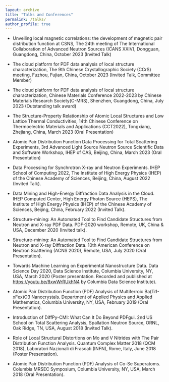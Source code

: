 ```yaml
---
layout: archive
title: "Talks and Conferences"
permalink: /talks/
author_profile: true
---
```


- Unveiling local magnetic correlations: the development of magnetic pair distribution function at CSNS, The 24th meeting of The International Collaboration of Advanced Neutron Sources (ICANS XXIV), Dongguan, Guangdong, China, October 2023 (Invited Talk)


- The cloud platform for PDF data analysis of local structure characterization, The 9th Chinese Crystallographic Society (CCrS) meeting, Fuzhou, Fujian, China, October 2023 (Invited Talk, Committee Member)


- The cloud platform for PDF data analysis of local structure characterization, Chinese Materials Conference 2022-2023 by Chinese Materials Research Society(C-MRS), Shenzhen, Guangdong, China, July 2023 (Outstanding talk award)


- The Structure-Property Relationship of Atomic Local Structures and Low Lattice Thermal Conductivities, 14th Chinese Conference on Thermoelectric Materials and Applications (CCT2022), Tongxiang, Zhejiang, China, March 2023 (Oral Presentation)


- Atomic Pair Distribution Function Data Processing for Total Scattering Experiments, 3rd Advanced Light Source Neutron Source Scientific Data and Software Workshop, IHEP of CAS, Beijing, China, March 2023 (Oral Presentation)


- Data Processing for Synchrotron X-ray and Neutron Experiments. IHEP School of Computing 2022, The Institute of High Energy Physics (IHEP) of the Chinese Academy of Sciences, Beijing, China, August 2022 (Invited Talk).


- Data Mining and High-Energy Diffraction Data Analysis in the Cloud. IHEP Computed Center, High Energy Photon Source (HEPS), The Institute of High Energy Physics (IHEP) of the Chinese Academy of Sciences, Beijing, China, February 2022 (Invited Talk).


- Structure-mining: An Automated Tool to Find Candidate Structures from Neutron and X-ray PDF Data. PDF-2020 workshop, Remote, UK, China & USA, December 2020 (Invited talk).


-  Structure-mining: An Automated Tool to Find Candidate Structures from Neutron and X-ray Diffraction Data. 10th American Conference on Neutron Scattering (ACNS 2020), Remote, USA, July 2020 (Oral Presentation).


- Towards Machine Learning on Experimental Nanostructure Data. Data Science Day 2020, Data Science Institute, Columbia University, NY, USA, March 2020 (Poster presentation. Recorded and published at https://youtu.be/8xwWrRUkhN4 by Columbia Data Science Institute).


- Atomic Pair Distribution Function (PDF) Analysis of Multiferroic Ba(Ti1-xFex)O3 Nanocrystals. Department of Applied Physics and Applied Mathematics, Columbia University, NY, USA, February 2019 (Oral Presentation).


- Introduction of DiffPy-CMI: What Can It Do Beyond PDFgui. 2nd US School on Total Scattering Analysis, Spallation Neutron Source, ORNL, Oak Ridge, TN, USA, August 2018 (Invited Talk).


- Role of Local Structural Distortions on Mo and V Nitrides with The Pair Distribution Function Analysis. Quantum Complex Matter 2018 (QCM 2018), Laboratori Nazionali di Frascati (INFN), Rome, Italy, June 2018 (Poster Presentation).


- Atomic Pair Distribution Function (PDF) Analysis of Co-Se Superatoms. Columbia MRSEC Symposium, Columbia University, NY, USA, March 2018 (Oral Presentation).





<!-- {% if site.talkmap_link == true %}

<p style="text-decoration:underline;"><a href="/talkmap.html">See a map of all the places I've given a talk!</a></p>

{% endif %}

{% for post in site.talks reversed %}
  {% include archive-single-talk.html %}
{% endfor %}
 -->